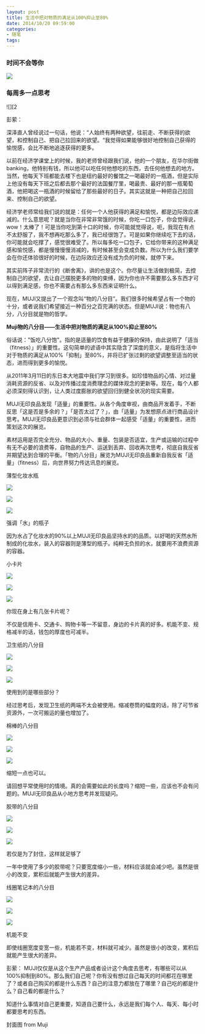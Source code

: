```yaml
---
layout: post
title: 生活中把对物质的满足从100%抑止至80%
date: 2014/10/20 09:59:00
categories: 
- 随笔
tags: 
---
```


### 时间不会等你

![][1]

### 每周多一点思考

![][2

彭萦：

深泽直人曾经说过一句话，他说：“人始终有两种欲望，往前走、不断获得的欲望，和控制自己、把自己拉回来的欲望。“我觉得如果能够很好地控制自己获得的愉悦感，会比不断地追逐获得的更多。

以前在经济学课堂上的时候，我的老师曾经跟我们说，他的一个朋友，在华尔街做banking，他特别有钱，所以他可以吃任何他想吃的东西，去任何他想去的地方。当然，他每天下班都能去楼下也是纽约最好的餐馆之一喝最好的一瓶酒，但是实际上他没有每天下班之后都去那个最好的法国餐厅里，喝最贵、最好的那一瓶葡萄酒，他把喝这一瓶酒的时候留给了那些最好的日子。其实这就是一种把自己拉回来、控制自己的欲望。

经济学老师常给我们说的就是：任何一个人他获得的满足和愉悦，都是边际效应递减的。什么意思呢？就是当你在非常非常饿的时候，你吃一口包子，你会觉得说，wow！太棒了！可是当你吃到第十口的时候，你可能就觉得说，呃，我现在有点不太舒服了，我不想再吃那么多了，我已经很饱了。可是如果你继续吃下去的话，你可能就会吃撑了，感觉很难受了。所以每多吃一口包子，它给你带来的这种满足感和愉悦感，都是慢慢慢慢消减的，有时候甚至会变成负数。所以为什么我们要学会在你还体验很好的时候，在边际效应还没有成为负的时候，就停下来。

其实前阵子非常流行的《断舍离》，讲的也是这个。你尽量让生活做到极简，去控制自己的欲望，去让自己摆脱更多的物的束缚，因为你也许不需要那么多东西才可以得到满足感，你也不需要占有那么多东西来证明什么。

现在，MUJI又提出了一个观念叫“物的八分目”。我们很多时候希望占有一个物的十分，或者说我们希望接近一种百分之百完满的状态。但是MUJI说：物也有八分，八分目就是物的哲学。

**Muji物的八分目——生活中把对物质的满足从100%抑止至80%**

俗话说："饭吃八分饱"。指的是适量的饮食有益于健康的保持，由此说明了「适当（fitness）」的重要性。这句简单的谚语中其实隐含了深度的意义，是指将生活中对于物质的满足从100%「抑制」至80%，并将已扩张过剩的欲望调整至适当的状态，进而得到更多的愉悦。

从2011年3月11日的东日本大地震中我们学习到很多。如珍惜物品的心情、对过量消耗资源的反省、以及对传播过度消费理念的媒体观念的更新等。现在，每个人都必须深刻得认识到，让人类过度膨胀的欲望回归到健全状况的现实需要。

MUJI无印良品发现「适量」的重要性。从各个角度审视，由商品开发着手，不断反思「这是否是多余的？」「是否太过了？」，由「适量」为发想原点进行商品设计思考。MUJI无印良品更意识到必须与社会群体一起感受「适量」的重要性，进而策划这次的展览。

素材运用是否完全充分、物品的大小、重量、包装是否适宜，生产或运输的过程中有无不必要的浪费等，自物品的生产、运送到丢弃、回收再次思考，彻底自我反省并期望达到合理的平衡。「物的八分目」展览为MUJI无印良品重新自我反省「适量」（fitness）后，向世界努力传达讯息的展览。

薄型化妆水瓶

![][3]

![][4]

![][5]

强调「水」的瓶子

因为水占了化妆水的90%以上MUJI无印良品坚持水的的品质。以好喝的天然水所制成的化妆水，装入的容器则是薄型的瓶子。纯粹无负担的水，就要用不浪费资源的容器。

小卡片

![][6]

![][7]

![][8]

你现在身上有几张卡片呢？

不仅是信用卡、交通卡、购物卡等一不留意，身边的卡片真的好多。机能不变、规格减半的话，钱包的厚度也可减半。

卫生纸的八分目

![][9]

![][10]

![][11]

使用到的是哪些部分？

经过思考后，发现卫生纸的两端不太会被使用。缩减卷筒的幅度的话，除了可节省资源外，一次可搬运的量也增加了。

棉棒的八分目

![][12]

![][13]

![][14]

缩短一点也可以。

请回想平常使用时的情境。真的会需要如此的长度吗？缩短一些，应该也不会有问题的。MUJI无印良品从小地方思考并发现疑问。

胶带的八分目

![][15]

![][16]

![][17]

若仅是为了封住，这样就足够了

一年中使用了多少的胶带呢？只要宽度缩小一些，材料应该就会减少吧。虽然是很小的改变，累积后就能产生很大的差异。

线圈笔记本的八分目

![][18]

![][19]

![][20]

机能不变

即使线圈宽度变宽一些，机能若不变，材料就可减少。虽然是很小的改变，累积后就能产生很大的差异。

彭萦： MUJI仅仅是从这个生产产品或者设计这个角度去思考，有哪些可以从100%抑制到80%。那么我们自己呢？你有没有想过自己每天的时间都花在哪里了？或者自己购买的都是什么东西？自己的注意力都放在了哪里？自己吃的都是什么？自己看的都是什么？

知道什么事情对自己更重要，知道自己要什么，永远是我们每个人、每天、每小时都要思考的东西。

封面图 from Muji

[1]: http://mmbiz.qpic.cn/mmbiz/uCicHqX3n5c01wQrlkiaLMlVR7uwiaiaKQBMic0IOI9ia5ncpdJOc6WTggdSeVJKNdLIeO9UfUApib9faPKtoINO7seibA/0

[2]: http://mmbiz.qpic.cn/mmbiz/uCicHqX3n5c0riatlVX6ib9TXzk0LL6ibbCV5uk1eNSfuN0cSXUkY8rTQW8RdU75plUa1aIj4YC3myrk8t4yToHRgw/0

[3]: http://mmbiz.qpic.cn/mmbiz/uCicHqX3n5c01wQrlkiaLMlVR7uwiaiaKQBMDv43B9MKvCmBLIzZ1mE89NRp39kHEVWIbK3rqOGgCLSShWXE6ichXFw/0

[4]: http://mmbiz.qpic.cn/mmbiz/uCicHqX3n5c01wQrlkiaLMlVR7uwiaiaKQBMQzHhMGwLfUDVt71ODjvEuntgk28gwGhC3eVHBgLQNSjAcRW8EVeibMQ/0

[5]: http://mmbiz.qpic.cn/mmbiz/uCicHqX3n5c01wQrlkiaLMlVR7uwiaiaKQBMibACLwJvkI37puNteJoFsBI5WibMCvHUnwBr2AJ00Is3ibyGZEtKDSoWQ/0

[6]: http://mmbiz.qpic.cn/mmbiz/uCicHqX3n5c01wQrlkiaLMlVR7uwiaiaKQBM4YKZJUuonShyJ2qz2IgqmR4vW9vvVO6DcNmv9gnoSUelsGxibjc3Odg/0

[7]: http://mmbiz.qpic.cn/mmbiz/uCicHqX3n5c01wQrlkiaLMlVR7uwiaiaKQBMvjicj1lVJHrNe6POSXFHrn8o27mScW8LKf99dM7Vria8iasYTc43cicwYQ/0

[8]: http://mmbiz.qpic.cn/mmbiz/uCicHqX3n5c01wQrlkiaLMlVR7uwiaiaKQBMGpG0m4zfOcsIr9OUTqXtfSsaPAfW0iaom0wpL6qdk48nVXt2XJ8fYtw/0

[9]: http://mmbiz.qpic.cn/mmbiz/uCicHqX3n5c01wQrlkiaLMlVR7uwiaiaKQBMV4Q6bWsicdfQ5lSAlUhM9qwvdX4nlKUeazpveEofCEo25nuB8ZtEVsA/0

[10]: http://mmbiz.qpic.cn/mmbiz/uCicHqX3n5c01wQrlkiaLMlVR7uwiaiaKQBMLeticauMg4GibPNsSk5U5XqWPrqn8fibxHf5wXhltBdyict4J4hfa8Xy5Q/0

[11]: http://mmbiz.qpic.cn/mmbiz/uCicHqX3n5c01wQrlkiaLMlVR7uwiaiaKQBMYbuxG5lFYgyVgY0yE5dMHcXqcGtxUagoK9F35dOX4bJDTRo4SicmlEQ/0

[12]: http://mmbiz.qpic.cn/mmbiz/uCicHqX3n5c01wQrlkiaLMlVR7uwiaiaKQBMRsczSZYZ4EVWv8ficibpYvAFibIblBCicl3oqwmGo0z1y1U51ia6EFxibE2w/0

[13]: http://mmbiz.qpic.cn/mmbiz/uCicHqX3n5c01wQrlkiaLMlVR7uwiaiaKQBMcVdOX3qPTp5ZBAKhMicIqzA5ib46pD8r2g0jl1MpiaWW1ia4Mzqj5BZ0icw/0

[14]: http://mmbiz.qpic.cn/mmbiz/uCicHqX3n5c01wQrlkiaLMlVR7uwiaiaKQBM80OxqyInBzoBvYRxXe2snqFAIsXauoIgY9X4PAib0DhcrhmCSIYGZPA/0

[15]: http://mmbiz.qpic.cn/mmbiz/uCicHqX3n5c01wQrlkiaLMlVR7uwiaiaKQBMNI3Yqx11qjc97FK7icPqVXsibVXSDiafkxfHa10iaG9GicjwO8jibRb04NNg/0

[16]: http://mmbiz.qpic.cn/mmbiz/uCicHqX3n5c01wQrlkiaLMlVR7uwiaiaKQBMbFNg1GcDYQZvRXdRIE2p9VjGDOsFZ8Pqyvic9tBib4mEw5KEaJYqGS7A/0

[17]: http://mmbiz.qpic.cn/mmbiz/uCicHqX3n5c01wQrlkiaLMlVR7uwiaiaKQBMQNN4myag4RFxHWInD4iarjtcQNwXFWRZCusNUTc7T5uLLiaW9neDyO4g/0

[18]: http://mmbiz.qpic.cn/mmbiz/uCicHqX3n5c01wQrlkiaLMlVR7uwiaiaKQBMjEL30ibR2ucEOnJibxxYFTF2ELcErEjsT8Wb0qdcKebweh0MK732lOKg/0

[19]: http://mmbiz.qpic.cn/mmbiz/uCicHqX3n5c01wQrlkiaLMlVR7uwiaiaKQBMvlicv6uIShibDxv07435PQkXW3QrXhY18ko5qMP1XjtxgBInwW7zjib7A/0

[20]: http://mmbiz.qpic.cn/mmbiz/uCicHqX3n5c01wQrlkiaLMlVR7uwiaiaKQBMIrMKMn6iblgOQdw8VDJnQibD8V0VVBoKSa4LPjU6fbXxsl8tW78Zd9EQ/0
